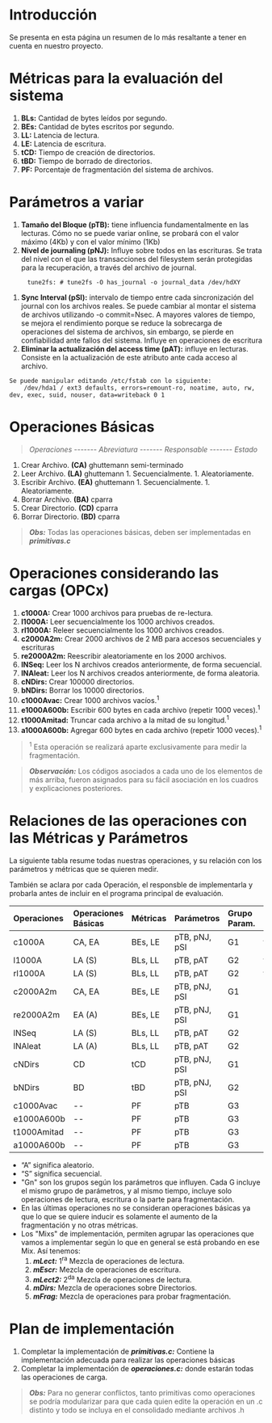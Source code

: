 # Introducción #

Se presenta en esta página un resumen de lo más resaltante a tener en cuenta en nuestro proyecto.


# Métricas para la evaluación del sistema #

  1. **BLs:** Cantidad de bytes leídos por segundo.
  1. **BEs:** Cantidad de bytes escritos por segundo.
  1. **LL:**  Latencia de lectura.
  1. **LE:**  Latencia de escritura.
  1. **tCD:**  Tiempo de creación de directorios.
  1. **tBD:**  Tiempo de borrado de directorios.
  1. **PF:**  Porcentaje de fragmentación del sistema de archivos.

# Parámetros a variar #

  1. **Tamaño del Bloque (pTB):** tiene influencia fundamentalmente en las lecturas. Cómo no se puede variar online, se probará con el valor máximo (4Kb) y con el valor mínimo (1Kb)
  1. **Nivel de journaling (pNJ):** Influye sobre todos en las escrituras. Se trata del nivel con el que las transacciones del filesystem serán protegidas para la recuperación, a través del archivo de journal.
```
     tune2fs: # tune2fs -O has_journal -o journal_data /dev/hdXY
```
  1. **Sync Interval (pSI):** intervalo de tiempo entre cada sincronización del journal con los archivos reales. Se puede cambiar al montar el sistema de archivos utilizando -o commit=Nsec.  A mayores valores de tiempo, se mejora el rendimiento porque se reduce la sobrecarga de operaciones del sistema de archivos, sin embargo, se pierde en confiabilidad ante fallos del sistema. Influye en operaciones de escritura
  1. **Eliminar la actualización del access time (pAT):** influye en lecturas. Consiste en la actualización de este atributo ante cada acceso al archivo.
```
Se puede manipular editando /etc/fstab con lo siguiente: 
    /dev/hda1 / ext3 defaults, errors=remount-ro, noatime, auto, rw, dev, exec, suid, nouser, data=writeback 0 1
```

# Operaciones Básicas #

> _Operaciones_ ------- _Abreviatura_ ------- _Responsable_ ------- _Estado_

  1. Crear Archivo.      **(CA)**             ghuttemann         semi-terminado
  1. Leer Archivo.       **(LA)**             ghuttemann
    1. Secuencialmente.
    1. Aleatoriamente.
  1. Escribir Archivo.   **(EA)**             ghuttemann
    1. Secuencialmente.
    1. Aleatoriamente.
  1. Borrar Archivo.     **(BA)**             cparra
  1. Crear Directorio.   **(CD)**             cparra
  1. Borrar Directorio.  **(BD)**             cparra

> _**Obs:**_ Todas las operaciones básicas, deben ser implementadas en **_primitivas.c_**

# Operaciones considerando las cargas (OPCx) #

  1. **c1000A:** Crear 1000 archivos para pruebas de re-lectura.
  1. **l1000A:** Leer secuencialmente los 1000 archivos creados.
  1. **rl1000A:** Releer secuencialmente los 1000 archivos creados.
  1. **c2000A2m:** Crear 2000 archivos de 2 MB para accesos secuenciales y escrituras
  1. **re2000A2m:** Reescribir aleatoriamente en los 2000 archivos.
  1. **lNSeq:** Leer los N archivos creados anteriormente, de forma secuencial.
  1. **lNAleat:** Leer los N archivos creados anteriormente, de forma aleatoria.
  1. **cNDirs:** Crear 100000 directorios.
  1. **bNDirs:** Borrar los 10000 directorios.
  1. **c1000Avac:** Crear 1000 archivos vacíos.<sup>1</sup>
  1. **e1000A600b:** Escribir 600 bytes en cada archivo (repetir 1000 veces).<sup>1</sup>
  1. **t1000Amitad:** Truncar cada archivo a la mitad de su longitud.<sup>1</sup>
  1. **a1000A600b:** Agregar 600 bytes en cada archivo (repetir 1000 veces).<sup>1</sup>

> <sup>1</sup> Esta operación se realizará aparte exclusivamente para medir la fragmentación.

> _**Observación:**_ Los códigos asociados a cada uno de los elementos de más arriba, fueron asignados para su fácil asociación en los cuadros y explicaciones posteriores.

# Relaciones de las operaciones con las Métricas y Parámetros #

La siguiente tabla resume todas nuestras operaciones, y su relación con los parámetros y métricas que se quieren medir.

También se aclara por cada Operación, el responsble de implementarla y probarla antes de incluir en el programa principal de evaluación.

| **Operaciones** | **Operaciones Básicas** | **Métricas** | **Parámetros** | **Grupo Param.**  | **Responsable** | **Mix de Impl.**  |
|:----------------|:-------------------------|:--------------|:----------------|:------------------|:----------------|:------------------|
| c1000A      | CA, EA  | BEs, LE  | pTB, pNJ, pSI | G1 | fmancia    | mLect |
| l1000A      | LA (S)  | BLs, LL  | pTB, pAT      | G2 | fmancia    | mLect |
| rl1000A     | LA (S)  | BLs, LL  | pTB, pAT      | G2 | fmancia    | mLect |
| c2000A2m    | CA, EA  | BEs, LE  | pTB, pNJ, pSI | G1 | mrodas     | mEscr |
| re2000A2m   | EA (A)  | BEs, LE  | pTB, pNJ, pSI | G1 | mrodas     | mEscr |
| lNSeq       | LA (S)  | BLs, LL  | pTB, pAT      | G2 | cparra     | mLect2|
| lNAleat     | LA (A)  | BLs, LL  | pTB, pAT      | G2 | cparra     | mLect2|
| cNDirs      | CD      | tCD      | pTB, pNJ, pSI | G1 | cparra     | mDirs |
| bNDirs      | BD      | tBD      | pTB, pNJ, pSI | G2 | cparra     | mDirs |
| c1000Avac   | --      | PF       | pTB           | G3 | ghuttemann | mFrag |
| e1000A600b  | --      | PF       | pTB           | G3 | ghuttemann | mFrag |
| t1000Amitad | --      | PF       | pTB           | G3 | ghuttemann | mFrag |
| a1000A600b  | --      | PF       | pTB           | G3 | ghuttemann | mFrag |

  * “A” significa aleatorio.
  * “S” significa secuencial.
  * "Gn" son los grupos según los parámetros que influyen. Cada G incluye el mismo grupo de parámetros, y al mismo tiempo, incluye solo operaciones de lectura, escritura o la parte para fragmentación.
  * En las últimas operaciones no se consideran operaciones básicas ya que lo que se quiere inducir es solamente el aumento de la fragmentación y no otras métricas.
  * Los "Mixs" de implementación, permiten agrupar las operaciones que vamos a implementar según lo que en general se está probando en ese Mix. Así tenemos:
    1. _**mLect:**_ 1<sup>ra</sup> Mezcla de operaciones de lectura.
    1. _**mEscr:**_ Mezcla de operaciones de escritura.
    1. _**mLect2:**_ 2<sup>da</sup> Mezcla de operaciones de lectura.
    1. _**mDirs:**_ Mezcla de operaciones sobre Directorios.
    1. _**mFrag:**_ Mezcla de operaciones para probar fragmentación.

# Plan de implementación #

  1. Completar la implementación de **_primitivas.c:_** Contiene la implementación adecuada para realizar las operaciones básicas
  1. Completar la implementación de **_operaciones.c:_** donde estarán todas las operaciones de carga.

> _**Obs:**_ Para no generar conflictos, tanto primitivas como operaciones se podría modularizar para que cada quien edite la operación en un .c distinto y todo se incluya en el consolidado mediante archivos .h